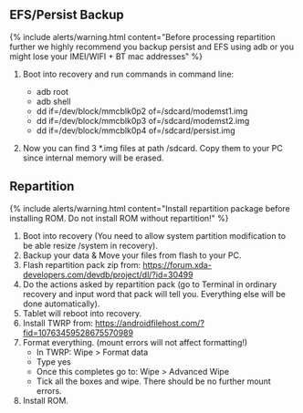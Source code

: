 ## EFS/Persist Backup

{% include alerts/warning.html content="Before processing repartition further we highly recommend you backup persist and EFS using adb or you might lose your IMEI/WIFI + BT mac addresses" %}
1. Boot into recovery and run commands in command line:
    - adb root
    - adb shell
    - dd if=/dev/block/mmcblk0p2 of=/sdcard/modemst1.img
    - dd if=/dev/block/mmcblk0p3 of=/sdcard/modemst2.img
    - dd if=/dev/block/mmcblk0p4 of=/sdcard/persist.img

2. Now you can find 3 *.img files at path /sdcard. Copy them to your PC since internal memory will be erased.

## Repartition

{% include alerts/warning.html content="Install repartition package before installing ROM. Do not install ROM without repartition!" %}
1. Boot into recovery (You need to allow system partition modification to be able resize /system in recovery).
2. Backup your data & Move your files from flash to your PC.
3. Flash repartition pack zip from: https://forum.xda-developers.com/devdb/project/dl/?id=30499
4. Do the actions asked by repartition pack (go to Terminal in ordinary recovery and input word that pack will tell you. Everything else will be done automatically).
5. Tablet will reboot into recovery.
6. Install TWRP from: https://androidfilehost.com/?fid=10763459528675570989
7. Format everything. (mount errors will not affect formatting!)
    - In TWRP: Wipe > Format data
    - Type yes
    - Once this completes go to: Wipe > Advanced Wipe
    - Tick all the boxes and wipe. There should be no further mount errors.
8. Install ROM.
